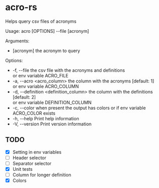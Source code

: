# acro-rs
Helps query csv files of acronyms

Usage: acro [OPTIONS] --file <file> [acronym]

Arguments:  
- [acronym]  the acronym to query

Options:  
  - -f, --file <file>                     the csv file with the acronyms and definitions  
                                          or env variable ACRO_FILE
  - -a, --acro <acro_column>              the column with the acronyms [default: 1]  
                                          or env variable ACRO_COLUMN
  - -d, --definition <definition_column>  the column with the definitions [default: 2]  
                                          or env variable DEFINITION_COLUMN
  - -c, --color                           when present the output has colors
                                          or if env variable ACRO_COLOR exists
  - -h, --help                            Print help information  
  - -V, --version                         Print version information  

## TODO
- [x] Setting in env variables
- [ ] Header selector
- [ ] Separator selector
- [x] Unit tests
- [ ] Column for longer definition
- [x] Colors
